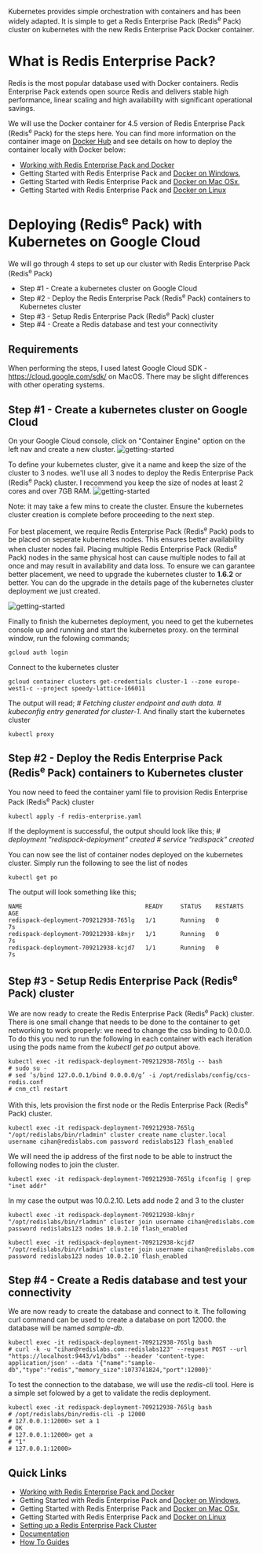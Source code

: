 Kubernetes provides simple orchestration with containers and has been widely adapted. It is simple to get a Redis Enterprise Pack (Redis<sup>e</sup> Pack) cluster on kubernetes with the new Redis Enterprise Pack Docker container. 

# What is Redis Enterprise Pack?
Redis is the most popular database used with Docker containers. Redis Enterprise Pack extends open source Redis and delivers stable high performance, linear scaling and high availability with significant operational savings.

We will use the Docker container for 4.5 version of Redis Enterprise Pack (Redis<sup>e</sup> Pack) for the steps here. You can find more information on the container image on [Docker Hub](https://hub.docker.com/r/redislabs/redis/) and see details on how to deploy the container locally with Docker below:
* [Working with Redis Enterprise Pack and Docker](https://redislabs.com/redis-enterprise-documentation/installing-and-upgrading/docker/)
* Getting Started with Redis Enterprise Pack and [Docker on Windows](https://redislabs.com/redis-enterprise-documentation/installing-and-upgrading/docker/windows/), 
* Getting Started with Redis Enterprise Pack and [Docker on Mac OSx](https://redislabs.com/redis-enterprise-documentation/installing-and-upgrading/docker/macos/), 
* Getting Started with Redis Enterprise Pack and [Docker on Linux](https://redislabs.com/redis-enterprise-documentation/installing-and-upgrading/docker/linux/)



# Deploying (Redis<sup>e</sup> Pack) with Kubernetes on Google Cloud 
We will go through 4 steps to set up our cluster with Redis Enterprise Pack (Redis<sup>e</sup> Pack)
* Step #1 - Create a kubernetes cluster on Google Cloud
* Step #2 - Deploy the Redis Enterprise Pack (Redis<sup>e</sup> Pack) containers to Kubernetes cluster
* Step #3 - Setup Redis Enterprise Pack (Redis<sup>e</sup> Pack) cluster
* Step #4 - Create a Redis database and test your connectivity

## Requirements
When performing the steps, I used latest Google Cloud SDK - https://cloud.google.com/sdk/ on MacOS. There may be slight differences with other operating systems.

## Step #1 - Create a kubernetes cluster on Google Cloud
On your Google Cloud console, click on "Container Engine" option on the left nav and create a new cluster.
![getting-started](https://raw.githubusercontent.com/cihanb/kubernetesdemo_rp/master/media/get-started.jpeg)

To define your kubernetes cluster, give it a name and keep the size of the cluster to 3 nodes. we'll use all 3 nodes to deploy the Redis Enterprise Pack (Redis<sup>e</sup> Pack) cluster. I recommend you keep the size of nodes at least 2 cores and over 7GB RAM.
![getting-started](https://raw.githubusercontent.com/cihanb/kubernetesdemo_rp/master/media/create-cluster.jpeg)

Note: it may take a few mins to create the cluster. Ensure the kubernetes cluster creation is complete before proceeding to the next step.

For best placement, we require Redis Enterprise Pack (Redis<sup>e</sup> Pack) pods to be placed on seperate kubernetes nodes. This ensures better availability when cluster nodes fail. Placing multiple Redis Enterprise Pack (Redis<sup>e</sup> Pack) nodes in the same physical host can cause multiple nodes to fail at once and may result in availability and data loss. To ensure we can garantee better placement, we need to upgrade the kubernetes cluster to **1.6.2** or better. You can do the upgrade in the details page of the kubernetes cluster deployment we just created. 

![getting-started](https://raw.githubusercontent.com/cihanb/kubernetesdemo_rp/master/media/view-cluster.jpeg)

Finally to finish the kubernetes deployment, you need to get the kubernetes console up and running and start the kubernetes proxy. on the terminal window, run the folowing commands;
```
gcloud auth login 
```
Connect to the kubernetes cluster
```
gcloud container clusters get-credentials cluster-1 --zone europe-west1-c --project speedy-lattice-166011
```
The output will read; 
_# Fetching cluster endpoint and auth data._
_# kubeconfig entry generated for cluster-1._
And finally start the kubernetes cluster
```
kubectl proxy
```
## Step #2 - Deploy the Redis Enterprise Pack (Redis<sup>e</sup> Pack) containers to Kubernetes cluster
You now need to feed the container yaml file to provision Redis Enterprise Pack (Redis<sup>e</sup> Pack) cluster
```
kubectl apply -f redis-enterprise.yaml
```
If the deployment is successful, the output should look like this;
_# deployment "redispack-deployment" created_
_# service "redispack" created_

You can now see the list of container nodes deployed on the kubernetes cluster. Simply run the following to see the list of nodes
```
kubectl get po
```
The output will look something like this;
```
NAME                                   READY     STATUS    RESTARTS   AGE
redispack-deployment-709212938-765lg   1/1       Running   0          7s
redispack-deployment-709212938-k8njr   1/1       Running   0          7s
redispack-deployment-709212938-kcjd7   1/1       Running   0          7s
```

## Step #3 - Setup Redis Enterprise Pack (Redis<sup>e</sup> Pack) cluster
We are now ready to create the Redis Enterprise Pack (Redis<sup>e</sup> Pack) cluster. There is one small change that needs to be done to the container to get networking to work properly: we need to change the css binding to 0.0.0.0. To do this you ned to run the following in each container with each iteration using the pods name from the _kubectl get po_ output above.
```
kubectl exec -it redispack-deployment-709212938-765lg -- bash
# sudo su -
# sed ‘s/bind 127.0.0.1/bind 0.0.0.0/g’ -i /opt/redislabs/config/ccs-redis.conf
# cnm_ctl restart
```

With this, lets provision the first node or the Redis Enterprise Pack (Redis<sup>e</sup> Pack) cluster.
```
kubectl exec -it redispack-deployment-709212938-765lg "/opt/redislabs/bin/rladmin" cluster create name cluster.local username cihan@redislabs.com password redislabs123 flash_enabled
```

We will need the ip address of the first node to be able to instruct the following nodes to join the cluster.
```
kubectl exec -it redispack-deployment-709212938-765lg ifconfig | grep "inet addr"
```
In my case the output was 10.0.2.10.
Lets add node 2 and 3 to the cluster 
```
kubectl exec -it redispack-deployment-709212938-k8njr "/opt/redislabs/bin/rladmin" cluster join username cihan@redislabs.com password redislabs123 nodes 10.0.2.10 flash_enabled
```
```
kubectl exec -it redispack-deployment-709212938-kcjd7 "/opt/redislabs/bin/rladmin" cluster join username cihan@redislabs.com password redislabs123 nodes 10.0.2.10 flash_enabled
```

## Step #4 - Create a Redis database and test your connectivity
We are now ready to create the database and connect to it. The following curl command can be used to create a database on port 12000. the database will be named _sample-db_.
```
kubectl exec -it redispack-deployment-709212938-765lg bash
# curl -k -u "cihan@redislabs.com:redislabs123" --request POST --url "https://localhost:9443/v1/bdbs" --header 'content-type: application/json' --data '{"name":"sample-db","type":"redis","memory_size":1073741824,"port":12000}'
```

To test the connection to the database, we will use the _redis-cli_ tool. Here is a simple set folowed by a get to validate the redis deployment.
```
kubectl exec -it redispack-deployment-709212938-765lg bash
# /opt/redislabs/bin/redis-cli -p 12000
# 127.0.0.1:12000> set a 1
# OK
# 127.0.0.1:12000> get a
# "1"
# 127.0.0.1:12000>
```

## Quick Links ##
* [Working with Redis Enterprise Pack and Docker](https://redislabs.com/redis-enterprise-documentation/installing-and-upgrading/docker/)
* Getting Started with Redis Enterprise Pack and [Docker on Windows](https://redislabs.com/redis-enterprise-documentation/installing-and-upgrading/docker/windows/), 
* Getting Started with Redis Enterprise Pack and [Docker on Mac OSx](https://redislabs.com/redis-enterprise-documentation/installing-and-upgrading/docker/macos/), 
* Getting Started with Redis Enterprise Pack and [Docker on Linux](https://redislabs.com/redis-enterprise-documentation/installing-and-upgrading/docker/linux/)
* [Setting up a Redis Enterprise Pack Cluster](https://redislabs.com/redis-enterprise-documentation/initial-setup-creating-a-new-cluster/)
* [Documentation](https://redislabs.com/resources/redis-pack-documentation/)
* [How To Guides](https://redislabs.com/resources/how-to-redis-enterprise/)
